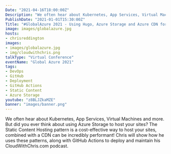 ```yaml
---
Date: "2021-04-16T18:00:00Z"
Description: "We often hear about Kubernetes, App Services, Virtual Machines and more. But did you ever think about using Azure Storage to host your sites? The Static Content Hosting pattern is a cost-effective way to host your sites, combined with a CDN can be incredibly performant! Chris will show how he uses these patterns, along with GitHub Actions to deploy and maintain his CloudWithChris.com podcast."
PublishDate: "2021-01-01T15:30:00Z"
Title: "#GlobalAzure​ 2021 - Using Hugo, Azure Storage and Azure CDN for a cheap & performant site on Azure"
image: images/globalazure.jpg
hosts:
- chrisreddington
images:
- images/globalazure.jpg
- img/cloudwithchris.png
talkType: "Virtual Conference"
eventName: "Global Azure 2021"
tags:
- DevOps
- GitHub
- Deployment
- GitHub Actions
- Static Content
- Azure Storage
youtube: "z8BLJZkaMZE"
banner: "images/banner.png"
---
```

We often hear about Kubernetes, App Services, Virtual Machines and more. But did you ever think about using Azure Storage to host your sites? The Static Content Hosting pattern is a cost-effective way to host your sites, combined with a CDN can be incredibly performant! Chris will show how he uses these patterns, along with GitHub Actions to deploy and maintain his CloudWithChris.com podcast.